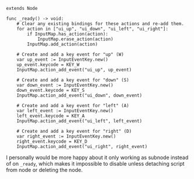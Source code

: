 ```
extends Node

func _ready() -> void:
	# Clear any existing bindings for these actions and re-add them.
	for action in ["ui_up", "ui_down", "ui_left", "ui_right"]:
		if InputMap.has_action(action):
			InputMap.erase_action(action)
		InputMap.add_action(action)
	
	# Create and add a key event for "up" (W)
	var up_event := InputEventKey.new()
	up_event.keycode = KEY_W
	InputMap.action_add_event("ui_up", up_event)
	
	# Create and add a key event for "down" (S)
	var down_event := InputEventKey.new()
	down_event.keycode = KEY_S
	InputMap.action_add_event("ui_down", down_event)
	
	# Create and add a key event for "left" (A)
	var left_event := InputEventKey.new()
	left_event.keycode = KEY_A
	InputMap.action_add_event("ui_left", left_event)
	
	# Create and add a key event for "right" (D)
	var right_event := InputEventKey.new()
	right_event.keycode = KEY_D
	InputMap.action_add_event("ui_right", right_event)

```

I personally would be more happy about it only working as subnode instead of on `_ready`, which makes it impossible to disable unless detaching script from node or deleting the node.
